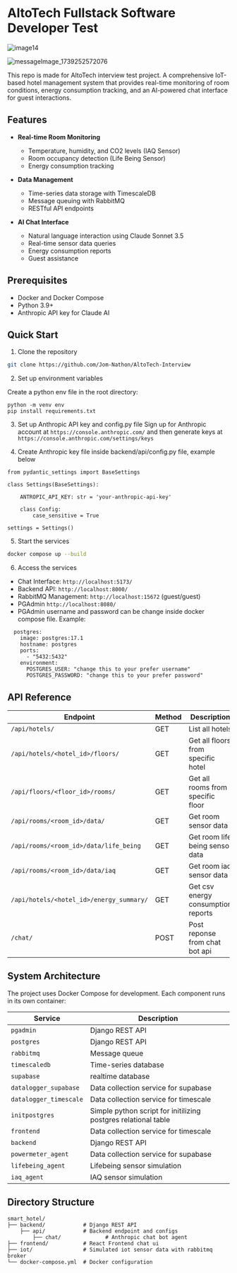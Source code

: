 # AltoTech Fullstack Software Developer Test

![image14](https://github.com/user-attachments/assets/61065858-d641-4d94-b83f-1debdd7cc4b8)



![messageImage_1739252572076](https://github.com/user-attachments/assets/f3a19a54-d991-4b24-ae57-000e103bede4)


This repo is made for AltoTech interview test project.
A comprehensive IoT-based hotel management system that provides real-time monitoring of room conditions, energy consumption tracking, and an AI-powered chat interface for guest interactions.

## Features

- **Real-time Room Monitoring**
  - Temperature, humidity, and CO2 levels (IAQ Sensor)
  - Room occupancy detection (Life Being Sensor)
  - Energy consumption tracking

- **Data Management**
  - Time-series data storage with TimescaleDB
  - Message queuing with RabbitMQ
  - RESTful API endpoints

- **AI Chat Interface**
  - Natural language interaction using Claude Sonnet 3.5
  - Real-time sensor data queries
  - Energy consumption reports
  - Guest assistance

## Prerequisites

- Docker and Docker Compose
- Python 3.9+
- Anthropic API key for Claude AI

## Quick Start

1. Clone the repository
```bash
git clone https://github.com/Jom-Nathon/AltoTech-Interview
```

2. Set up environment variables

Create a python env file in the root directory:
```
python -m venv env
pip install requirements.txt
```

3. Set up Anthropic API key and config.py file
Sign up for Anthropic account at
`https://console.anthropic.com/`
and then generate keys at
`https://console.anthropic.com/settings/keys`

4. Create Anthropic key file inside backend/api/config.py file, example below

```
from pydantic_settings import BaseSettings

class Settings(BaseSettings):

    ANTROPIC_API_KEY: str = 'your-anthropic-api-key'

    class Config:
        case_sensitive = True

settings = Settings() 

```

5. Start the services
```bash
docker compose up --build
```

6. Access the services
- Chat Interface: `http://localhost:5173/`
- Backend API: `http://localhost:8000/`
- RabbitMQ Management: `http://localhost:15672` (guest/guest)
- PGAdmin `http://localhost:8080/`
- PGAdmin username and password can be change inside docker compose file. Example: 
  
```
  postgres:
    image: postgres:17.1
    hostname: postgres
    ports:
      - "5432:5432"
    environment:
      POSTGRES_USER: "change this to your prefer username"
      POSTGRES_PASSWORD: "change this to your prefer password"
```


## API Reference

| Endpoint | Method | Description |
|----------|--------|-------------|
| `/api/hotels/` | GET | List all hotels |
| `/api/hotels/<hotel_id>/floors/` | GET | Get all floors from specific hotel |
| `/api/floors/<floor_id>/rooms/` | GET | Get all rooms from specific floor |
| `/api/rooms/<room_id>/data/` | GET | Get room sensor data |
| `/api/rooms/<room_id>/data/life_being` | GET | Get room life being sensor data |
| `/api/rooms/<room_id>/data/iaq` | GET | Get room iaq sensor data |
| `/api/hotels/<hotel_id>/energy_summary/` | GET | Get csv energy consumption reports |
| `/chat/` | POST | Post reponse from chat bot api |

## System Architecture

The project uses Docker Compose for development. Each component runs in its own container:

| Service | Description |
|---------|-------------|
| `pgadmin` | Django REST API |
| `postgres` | Django REST API |
| `rabbitmq` | Message queue |
| `timescaledb` | Time-series database |
| `supabase` | realtime database |
| `datalogger_supabase` | Data collection service for supabase |
| `datalogger_timescale` | Data collection service for timescale |
| `initpostgres` | Simple python script for initilizing postgres relational table |
| `frontend` | Data collection service for timescale |
| `backend` | Django REST API |
| `powermeter_agent` | Data collection service for supabase |
| `lifebeing_agent` | Lifebeing sensor simulation |
| `iaq_agent` | IAQ sensor simulation |

## Directory Structure

```
smart_hotel/
├── backend/            # Django REST API
    ├── api/            # Backend endpoint and configs
        ├── chat/              # Anthropic chat bot agent
├── frontend/           # React Frontend chat ui
├── iot/                # Simulated iot sensor data with rabbitmq broker
└── docker-compose.yml  # Docker configuration
```


